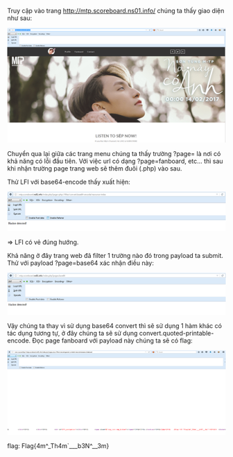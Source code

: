 Truy cập vào trang http://mtp.scoreboard.ns01.info/ chúng ta thấy giao diện như sau:

![alt text](https://raw.githubusercontent.com/Alic3Margatroid/ctfsv/master/Sky'ss/home.PNG)

Chuyển qua lại giữa các trang menu chúng ta thấy trường ?page= là nơi có khả năng có lỗi đầu tiên. Với việc url có dạng ?page=fanboard, etc... thì sau khi nhận trường page trang web sẽ thêm đuôi (.php) vào sau.

Thử LFI với base64-encode thấy xuất hiện:

![alt text](https://raw.githubusercontent.com/Alic3Margatroid/ctfsv/master/Sky'ss/convertb64.PNG)

=> LFI có vẻ đúng hướng.

Khả năng ở đây trang web đã filter 1 trường nào đó trong payload ta submit. Thử với payload ?page=base64 xác nhận điều này:

![alt text](https://raw.githubusercontent.com/Alic3Margatroid/ctfsv/master/Sky'ss/b64.PNG)

Vậy chúng ta thay vì sử dụng base64 convert thì sẽ sử dụng 1 hàm khác có tác dụng tương tự, ở đây chúng ta sẽ sử dụng convert.quoted-printable-encode. Đọc page fanboard với payload này chúng ta sẽ có flag:

![alt text](https://raw.githubusercontent.com/Alic3Margatroid/ctfsv/master/Sky'ss/flag.PNG)

flag: Flag{4m^_Th4m`___b3N^__3m}